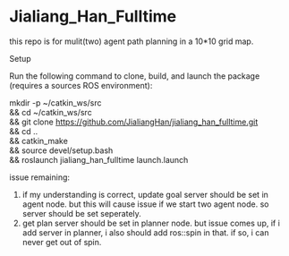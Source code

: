 # Jialiang_Han_Fulltime

this repo is for mulit(two) agent path planning in a 10*10 grid map.

Setup

Run the following command to clone, build, and launch the package (requires a sources ROS environment):

mkdir -p ~/catkin_ws/src \
&& cd ~/catkin_ws/src \
&& git clone https://github.com/JialiangHan/jialiang_han_fulltime.git \
&& cd .. \
&& catkin_make \
&& source devel/setup.bash \
&& roslaunch jialiang_han_fulltime launch.launch

issue remaining:
1. if my understanding is correct, update goal server should be set in agent node. but this will cause issue if we start two agent node. so server should be set seperately.
2. get plan server should be set in planner node. but issue comes up, if i add server in planner, i also should add ros::spin in that. if so, i can never get out of spin.
